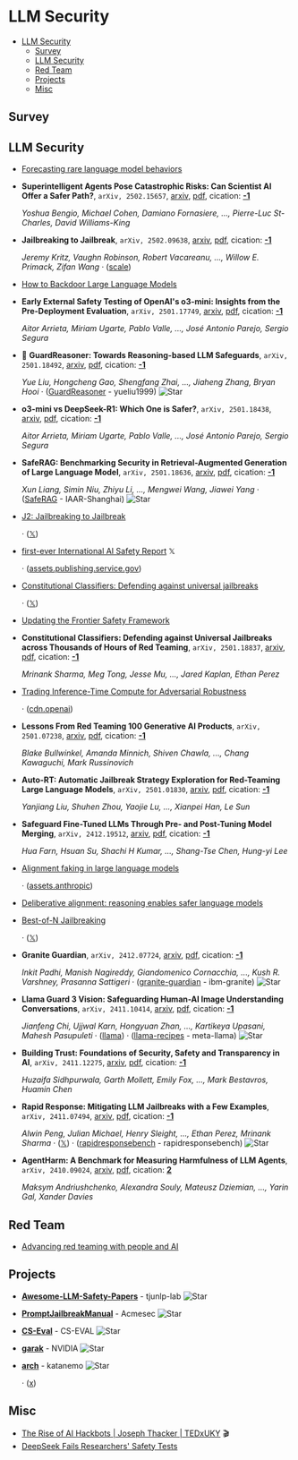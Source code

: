 # LLM Security

- [LLM Security](#llm-security) 
  - [Survey](#survey)
  - [LLM Security](#llm-security)
  - [Red Team](#red-team)
  - [Projects](#projects)
  - [Misc](#misc)


## Survey


## LLM Security

- [Forecasting rare language model behaviors](https://www.anthropic.com/research/forecasting-rare-behaviors) 
- **Superintelligent Agents Pose Catastrophic Risks: Can Scientist AI Offer
  a Safer Path?**, `arXiv, 2502.15657`, [arxiv](http://arxiv.org/abs/2502.15657v2), [pdf](http://arxiv.org/pdf/2502.15657v2.pdf), cication: [**-1**](None) 

	 *Yoshua Bengio, Michael Cohen, Damiano Fornasiere, ..., Pierre-Luc St-Charles, David Williams-King*
- **Jailbreaking to Jailbreak**, `arXiv, 2502.09638`, [arxiv](http://arxiv.org/abs/2502.09638v1), [pdf](http://arxiv.org/pdf/2502.09638v1.pdf), cication: [**-1**](None) 

	 *Jeremy Kritz, Vaughn Robinson, Robert Vacareanu, ..., Willow E. Primack, Zifan Wang* · ([scale](https://scale.com/research/j2))
- [How to Backdoor Large Language Models](https://blog.sshh.io/p/how-to-backdoor-large-language-models) 
- **Early External Safety Testing of OpenAI's o3-mini: Insights from the 
  Pre-Deployment Evaluation**, `arXiv, 2501.17749`, [arxiv](http://arxiv.org/abs/2501.17749v1), [pdf](http://arxiv.org/pdf/2501.17749v1.pdf), cication: [**-1**](None) 

	 *Aitor Arrieta, Miriam Ugarte, Pablo Valle, ..., José Antonio Parejo, Sergio Segura*
- 🌟 **GuardReasoner: Towards Reasoning-based LLM Safeguards**, `arXiv, 2501.18492`, [arxiv](http://arxiv.org/abs/2501.18492v1), [pdf](http://arxiv.org/pdf/2501.18492v1.pdf), cication: [**-1**](None) 

	 *Yue Liu, Hongcheng Gao, Shengfang Zhai, ..., Jiaheng Zhang, Bryan Hooi* · ([GuardReasoner](https://github.com/yueliu1999/GuardReasoner/) - yueliu1999) ![Star](https://img.shields.io/github/stars/yueliu1999/GuardReasoner.svg?style=social&label=Star)
- **o3-mini vs DeepSeek-R1: Which One is Safer?**, `arXiv, 2501.18438`, [arxiv](http://arxiv.org/abs/2501.18438v2), [pdf](http://arxiv.org/pdf/2501.18438v2.pdf), cication: [**-1**](None) 

	 *Aitor Arrieta, Miriam Ugarte, Pablo Valle, ..., José Antonio Parejo, Sergio Segura*
- **SafeRAG: Benchmarking Security in Retrieval-Augmented Generation of 
  Large Language Model**, `arXiv, 2501.18636`, [arxiv](http://arxiv.org/abs/2501.18636v1), [pdf](http://arxiv.org/pdf/2501.18636v1.pdf), cication: [**-1**](None) 

	 *Xun Liang, Simin Niu, Zhiyu Li, ..., Mengwei Wang, Jiawei Yang* · ([SafeRAG](https://github.com/IAAR-Shanghai/SafeRAG) - IAAR-Shanghai) ![Star](https://img.shields.io/github/stars/IAAR-Shanghai/SafeRAG.svg?style=social&label=Star)
- [J2: Jailbreaking to Jailbreak](https://scale.com/research/j2) 

	 · ([𝕏](https://x.com/_zifan_wang/status/1889353245761638512))
- [first-ever International AI Safety Report](https://x.com/Yoshua_Bengio/status/1884593469265502482)  𝕏 

	 · ([assets.publishing.service.gov](https://assets.publishing.service.gov.uk/media/679a0c48a77d250007d313ee/International_AI_Safety_Report_2025_accessible_f.pdf))
- [Constitutional Classifiers: Defending against universal jailbreaks](https://www.anthropic.com/research/constitutional-classifiers) 

	 · ([𝕏](https://x.com/AnthropicAI/status/1886452489681023333))
- [Updating the Frontier Safety Framework](https://deepmind.google/discover/blog/updating-the-frontier-safety-framework/) 
- **Constitutional Classifiers: Defending against Universal Jailbreaks 
  across Thousands of Hours of Red Teaming**, `arXiv, 2501.18837`, [arxiv](http://arxiv.org/abs/2501.18837v1), [pdf](http://arxiv.org/pdf/2501.18837v1.pdf), cication: [**-1**](None) 

	 *Mrinank Sharma, Meg Tong, Jesse Mu, ..., Jared Kaplan, Ethan Perez*
- [Trading Inference-Time Compute for Adversarial Robustness](https://openai.com/index/trading-inference-time-compute-for-adversarial-robustness/) 

	 · ([cdn.openai](https://cdn.openai.com/papers/trading-inference-time-compute-for-adversarial-robustness-20250121_1.pdf))
- **Lessons From Red Teaming 100 Generative AI Products**, `arXiv, 2501.07238`, [arxiv](http://arxiv.org/abs/2501.07238v1), [pdf](http://arxiv.org/pdf/2501.07238v1.pdf), cication: [**-1**](None) 

	 *Blake Bullwinkel, Amanda Minnich, Shiven Chawla, ..., Chang Kawaguchi, Mark Russinovich*
- **Auto-RT: Automatic Jailbreak Strategy Exploration for Red-Teaming Large 
  Language Models**, `arXiv, 2501.01830`, [arxiv](http://arxiv.org/abs/2501.01830v1), [pdf](http://arxiv.org/pdf/2501.01830v1.pdf), cication: [**-1**](None) 

	 *Yanjiang Liu, Shuhen Zhou, Yaojie Lu, ..., Xianpei Han, Le Sun*
- **Safeguard Fine-Tuned LLMs Through Pre- and Post-Tuning Model Merging**, `arXiv, 2412.19512`, [arxiv](http://arxiv.org/abs/2412.19512v1), [pdf](http://arxiv.org/pdf/2412.19512v1.pdf), cication: [**-1**](None) 

	 *Hua Farn, Hsuan Su, Shachi H Kumar, ..., Shang-Tse Chen, Hung-yi Lee*
- [Alignment faking in large language models](https://www.anthropic.com/research/alignment-faking) 

	 · ([assets.anthropic](https://assets.anthropic.com/m/983c85a201a962f/original/Alignment-Faking-in-Large-Language-Models-full-paper.pdf))
- [Deliberative alignment: reasoning enables safer language models](https://openai.com/index/deliberative-alignment/) 
- [Best-of-N Jailbreaking](https://jplhughes.github.io/bon-jailbreaking/) 

	 · ([𝕏](https://x.com/AnthropicAI/status/1867608917595107443))
- **Granite Guardian**, `arXiv, 2412.07724`, [arxiv](http://arxiv.org/abs/2412.07724v1), [pdf](http://arxiv.org/pdf/2412.07724v1.pdf), cication: [**-1**](None) 

	 *Inkit Padhi, Manish Nagireddy, Giandomenico Cornacchia, ..., Kush R. Varshney, Prasanna Sattigeri* · ([granite-guardian](https://github.com/ibm-granite/granite-guardian) - ibm-granite) ![Star](https://img.shields.io/github/stars/ibm-granite/granite-guardian.svg?style=social&label=Star)
- **Llama Guard 3 Vision: Safeguarding Human-AI Image Understanding 
  Conversations**, `arXiv, 2411.10414`, [arxiv](http://arxiv.org/abs/2411.10414v1), [pdf](http://arxiv.org/pdf/2411.10414v1.pdf), cication: [**-1**](None) 

	 *Jianfeng Chi, Ujjwal Karn, Hongyuan Zhan, ..., Kartikeya Upasani, Mahesh Pasupuleti* · ([llama](https://www.llama.com/trust-and-safety/)) · ([llama-recipes](https://github.com/meta-llama/llama-recipes/tree/main/recipes/responsible_ai/llama_guard) - meta-llama) ![Star](https://img.shields.io/github/stars/meta-llama/llama-recipes.svg?style=social&label=Star)
- **Building Trust: Foundations of Security, Safety and Transparency in AI**, `arXiv, 2411.12275`, [arxiv](http://arxiv.org/abs/2411.12275v1), [pdf](http://arxiv.org/pdf/2411.12275v1.pdf), cication: [**-1**](None) 

	 *Huzaifa Sidhpurwala, Garth Mollett, Emily Fox, ..., Mark Bestavros, Huamin Chen*
- **Rapid Response: Mitigating LLM Jailbreaks with a Few Examples**, `arXiv, 2411.07494`, [arxiv](http://arxiv.org/abs/2411.07494v1), [pdf](http://arxiv.org/pdf/2411.07494v1.pdf), cication: [**-1**](None) 

	 *Alwin Peng, Julian Michael, Henry Sleight, ..., Ethan Perez, Mrinank Sharma* · ([𝕏](https://x.com/AnthropicAI/status/1856752093945540673)) · ([rapidresponsebench](https://github.com/rapidresponsebench/rapidresponsebench) - rapidresponsebench) ![Star](https://img.shields.io/github/stars/rapidresponsebench/rapidresponsebench.svg?style=social&label=Star)
- **AgentHarm: A Benchmark for Measuring Harmfulness of LLM Agents**, `arXiv, 2410.09024`, [arxiv](http://arxiv.org/abs/2410.09024v2), [pdf](http://arxiv.org/pdf/2410.09024v2.pdf), cication: [**2**](https://scholar.google.com/scholar?cites=2401564792328774425&as_sdt=2005&sciodt=0,5&hl=en&oe=ASCII) 

	 *Maksym Andriushchenko, Alexandra Souly, Mateusz Dziemian, ..., Yarin Gal, Xander Davies*

## Red Team

- [Advancing red teaming with people and AI](https://openai.com/index/advancing-red-teaming-with-people-and-ai/) 

## Projects

- [**Awesome-LLM-Safety-Papers**](https://github.com/tjunlp-lab/Awesome-LLM-Safety-Papers) - tjunlp-lab ![Star](https://img.shields.io/github/stars/tjunlp-lab/Awesome-LLM-Safety-Papers.svg?style=social&label=Star) 
- [**PromptJailbreakManual**](https://github.com/Acmesec/PromptJailbreakManual) - Acmesec ![Star](https://img.shields.io/github/stars/Acmesec/PromptJailbreakManual.svg?style=social&label=Star) 
- [**CS-Eval**](https://github.com/CS-EVAL/CS-Eval) - CS-EVAL ![Star](https://img.shields.io/github/stars/CS-EVAL/CS-Eval.svg?style=social&label=Star) 
- [**garak**](https://github.com/NVIDIA/garak) - NVIDIA ![Star](https://img.shields.io/github/stars/NVIDIA/garak.svg?style=social&label=Star) 
- [**arch**](https://github.com/katanemo/arch) - katanemo ![Star](https://img.shields.io/github/stars/katanemo/arch.svg?style=social&label=Star) 

	 · ([x](https://x.com/salman_paracha/status/1848374304196719047))

## Misc

- [The Rise of AI Hackbots | Joseph Thacker | TEDxUKY](https://www.youtube.com/watch?v=Y_x6KXV1y_0)  :clapper: 
- [DeepSeek Fails Researchers' Safety Tests](https://www.pcmag.com/news/deepseek-fails-every-safety-test-thrown-at-it-by-researchers) 